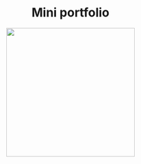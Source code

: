 <div align="center">
  <h1>Mini portfolio</h1>
  <a href="https://charlonekt.github.io/Mini-portfolio/">
    <img src="https://github.com/CharloneKT/Mini-portfolio/assets/97756930/bf546c2b-72f3-41ec-973c-7cdb1bd4ee4e" width=300px>
  
</div>
